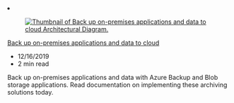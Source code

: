 <!-- This file is automatically generated by build/architectures/build_index.py. Any updates will be lost. -->

<!-- markdownlint-disable MD033 -->

<li class="grid-item item-column" data-categories="Storage Hybrid ">
<article class="card">
    <div class="card-header has-margin-bottom-none" aria-hidden="true">
        <figure class="image diagram has-height-175 has-overflow-hidden level">
            <a href="/azure/architecture/solution-ideas/articles/backup-archive-on-premises-applications"><img src="/azure/architecture/browse/thumbs/backup-archive-on-premises-applications.png" class="diagram" alt="Thumbnail of Back up on-premises applications and data to cloud Architectural Diagram." data-linktype="relative-path"></a>
        </figure>
    </div>
    <div class="card-content">
        <a class="card-content-title has-margin-top-none" href="/azure/architecture/solution-ideas/articles/backup-archive-on-premises-applications">
            <p>Back up on-premises applications and data to cloud</p>
        </a>
        <ul class="card-content-metadata">
            <li>12/16/2019</li>
            <li>2 min read</li>
        </ul>
        <p class="card-content-description">Back up on-premises applications and data with Azure Backup and Blob storage applications. Read documentation on implementing these archiving solutions today.</p>
        <div class="bottom-to-top-fade is-hidden-mobile"></div>
    </div>
</article>
</li>
